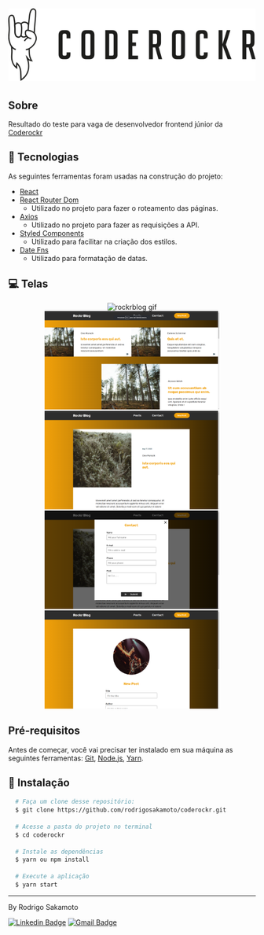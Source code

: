 <h1 align="center">
  <img src="./.github/coderockr.svg" alt="coderockr" />
</h1>

## Sobre

<p>Resultado do teste para vaga de desenvolvedor frontend júnior da <a href="https://coderockr.com/"                   target="_blank" rel="noopener noreferrer" >Coderockr</a></p>

## 🔧 Tecnologias

As seguintes ferramentas foram usadas na construção do projeto:

- [React](https://pt-br.reactjs.org/)
- [React Router Dom](https://reactrouter.com/web/guides/quick-start)
  - Utilizado no projeto para fazer o roteamento das páginas.
- [Axios](https://github.com/axios/axios)
  - Utilizado no projeto para fazer as requisições a API.
- [Styled Components](https://styled-components.com/)
   - Utilizado para facilitar na criação dos estilos.
- [Date Fns](https://date-fns.org/)
  - Utilizado para formatação de datas.


## 💻 Telas

<div align="center">
<img src="./.github/rockrblog.gif" alt="rockrblog gif" height="300px"/>
</div>

<div align="center">
 <img src="./.github/posts.png" alt="posts" height="200px"/>

  <img src="./.github/post-details.png" alt="post-details" height="200px"/>
</div>

<div align="center">
 <img src="./.github/contact.png" alt="contact" height="200px"/>

  <img src="./.github/new-post.png" alt="new post" height="200px"/>
</div>

## Pré-requisitos

Antes de começar, você vai precisar ter instalado em sua máquina as seguintes ferramentas:
[Git](https://git-scm.com), [Node.js](https://nodejs.org/en/), [Yarn](https://classic.yarnpkg.com/lang/en/).
## 💾 Instalação

```bash
  # Faça um clone desse repositório:
  $ git clone https://github.com/rodrigosakamoto/coderockr.git

  # Acesse a pasta do projeto no terminal
  $ cd coderockr

  # Instale as dependências
  $ yarn ou npm install

  # Execute a aplicação
  $ yarn start
```
---
By Rodrigo Sakamoto

[![Linkedin Badge](https://img.shields.io/badge/-Rodrigo%20Sakamoto-9146ff?style=flat-square&logo=Linkedin&logoColor=white&link=https://www.linkedin.com/in/rodrigo-sakamoto/)](https://www.linkedin.com/in/rodrigo-sakamoto/)
[![Gmail Badge](https://img.shields.io/badge/-rodosakamoto@gmail.com-9146ff?style=flat-square&logo=Gmail&logoColor=white&link=mailto:rodosakamoto@gmail.com)](mailto:rodosakamoto@gmail.com)
